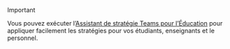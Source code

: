 > [!IMPORTANT]
> Vous pouvez exécuter l’[Assistant de stratégie Teams pour l’Éducation](../easy-policy-setup-edu.md) pour appliquer facilement les stratégies pour vos étudiants, enseignants et le personnel.
